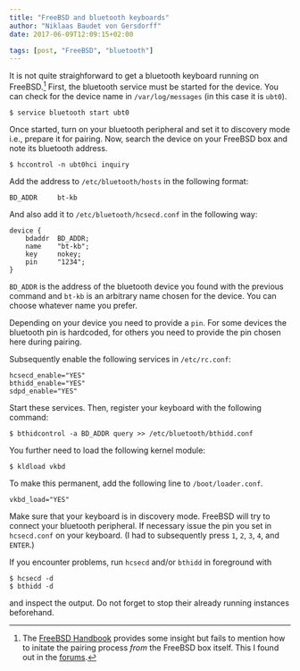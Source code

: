 ```yaml
---
title: "FreeBSD and bluetooth keyboards"
author: "Niklaas Baudet von Gersdorff"
date: 2017-06-09T12:09:15+02:00

tags: [post, "FreeBSD", "bluetooth"]
---
```


<!-- more -->

It is not quite straighforward to get a bluetooth keyboard running on
FreeBSD.[^1] First, the bluetooth service must be started for the device. You
can check for the device name in `/var/log/messages` (in this case it is
`ubt0`).

```
$ service bluetooth start ubt0
```

Once started, turn on your bluetooth peripheral and set it to discovery
mode i.e., prepare it for pairing. Now, search the device on your FreeBSD
box and note its bluetooth address.

```
$ hccontrol -n ubt0hci inquiry
```

Add the address to `/etc/bluetooth/hosts` in the following format:

```
BD_ADDR     bt-kb
```

And also add it to `/etc/bluetooth/hcsecd.conf` in the following way:

```
device {
    bdaddr  BD_ADDR;
    name    "bt-kb";
    key     nokey;
    pin     "1234";
}
```

`BD_ADDR` is the address of the bluetooth device you found with the
previous command and `bt-kb` is an arbitrary name chosen for the device.
You can choose whatever name you prefer.

Depending on your device you need to provide a `pin`. For some devices the
bluetooth pin is hardcoded, for others you need to provide the pin chosen
here during pairing.


Subsequently enable the following services in `/etc/rc.conf`:

```
hcsecd_enable="YES"
bthidd_enable="YES"
sdpd_enable="YES"
```

Start these services. Then, register your keyboard with the following
command:

```
$ bthidcontrol -a BD_ADDR query >> /etc/bluetooth/bthidd.conf
```

You further need to load the following kernel module:

```
$ kldload vkbd
```

To make this permanent, add the following line to `/boot/loader.conf`.

```
vkbd_load="YES"
```

Make sure that your keyboard is in discovery mode. FreeBSD will try to
connect your bluetooth peripheral. If necessary issue the pin you set in
`hcsecd.conf` on your keyboard. (I had to subsequently press `1`, `2`,
`3`, `4`, and `ENTER`.)

If you encounter problems, run `hcsecd` and/or `bthidd` in foreground with

```
$ hcsecd -d
$ bthidd -d
```

and inspect the output. Do not forget to stop their already running
instances beforehand.

[^1]: The [FreeBSD Handbook](https://www.freebsd.org/doc/en_US.ISO8859-1/books/handbook/network-bluetooth.html) provides some insight but fails to mention how to initate the pairing process *from* the FreeBSD box itself. This I found out in the [forums](https://forums.freebsd.org/threads/39679/page-2#post-220632).
